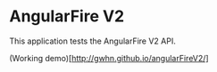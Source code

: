 # AngularFire V2

This application tests the AngularFire V2 API.

(Working demo)[http://gwhn.github.io/angularFireV2/]